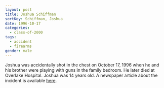 ```yaml
---
layout: post
title: Joshua Schiffman
sortKey: Schiffman, Joshua
date: 1996-10-17
categories:
  - class-of-2000
tags:
  - accident
  - firearms
gender: male
---
```

Joshua was accidentally shot in the chest on October 17, 1996 when he and his brother were playing with guns in the family bedroom. He later died at Overlake Hospital. Joshua was 14 years old. A newspaper article about the incident is available [here](https://archive.seattletimes.com/archive/?date=19961019&slug=2355010).
